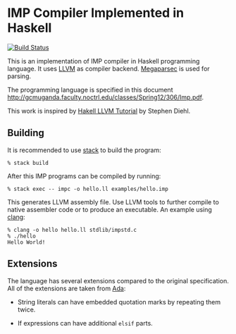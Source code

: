 IMP Compiler Implemented in Haskell
===================================

[![Build Status](https://travis-ci.org/eugmes/imp.svg?branch=master)](https://travis-ci.org/eugmes/imp)

This is an implementation of IMP compiler in Haskell programming
language. It uses [LLVM](http://llvm.org) as compiler backend.
[Megaparsec](https://hackage.haskell.org/package/megaparsec) is used
for parsing.

The programming language is specified in this document
<http://gcmuganda.faculty.noctrl.edu/classes/Spring12/306/Imp.pdf>.

This work is inspired by [Hakell LLVM Tutorial](http://www.stephendiehl.com/llvm/)
by Stephen Diehl.

Building
--------

It is recommended to use [stack](https://docs.haskellstack.org/en/stable/README/)
to build the program:

```
% stack build
```

After this IMP programs can be compiled by running:

```
% stack exec -- impc -o hello.ll examples/hello.imp
```

This generates LLVM assembly file. Use LLVM tools to further compile to
native assembler code or to produce an executable. An example using
[clang](https://clang.llvm.org):

```
% clang -o hello hello.ll stdlib/impstd.c
% ./hello
Hello World!
```

Extensions
----------

The language has several extensions compared to the original specification.
All of the extensions are taken from [Ada](http://www.ada-auth.org/standards/12rm/html/RM-TOC.html):

  - String literals can have embedded quotation marks by repeating them twice.

  - If expressions can have additional `elsif` parts.
